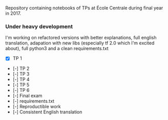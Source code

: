 Repository containing notebooks of TPs at École Centrale during final year in 2017.

### Under heavy development

I'm working on refactored versions with better explanations, full english translation, adapation with new libs (especially tf 2.0 which I'm excited about), full python3 and a clean requirements.txt

- [X] TP 1
- [-] TP 2
- [-] TP 3
- [-] TP 4
- [-] TP 5
- [-] TP 6
- [-] Final exam
- [-] requirements.txt
- [-] Reproductible work
- [-] Consistent English translation

